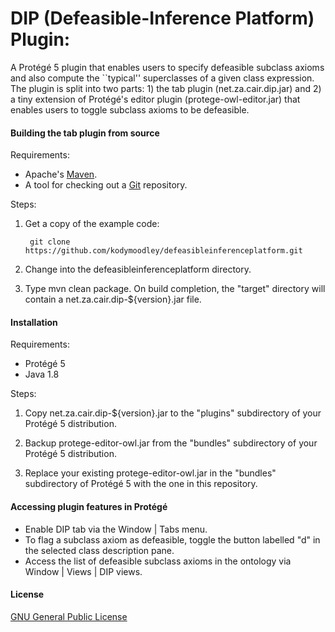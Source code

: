# DIP (Defeasible-Inference Platform) Plugin:

A Protégé 5 plugin that enables users to specify defeasible subclass axioms and also compute the ``typical'' superclasses of a given class expression. The plugin is split into two parts: 1) the tab plugin (net.za.cair.dip.jar) and 2) a tiny extension of Protégé's editor plugin (protege-owl-editor.jar) that enables users to toggle subclass axioms to be defeasible.

#### Building the tab plugin from source

Requirements:

+ Apache's [Maven](http://maven.apache.org/index.html).
+ A tool for checking out a [Git](http://git-scm.com/) repository.

Steps:

1. Get a copy of the example code:

        git clone https://github.com/kodymoodley/defeasibleinferenceplatform.git
    
2. Change into the defeasibleinferenceplatform directory.

3. Type mvn clean package.  On build completion, the "target" directory will contain a net.za.cair.dip-${version}.jar file.

#### Installation

Requirements:

+ Protégé 5
+ Java 1.8

Steps:

1. Copy net.za.cair.dip-${version}.jar to the "plugins" subdirectory of your Protégé 5 distribution.

2. Backup protege-editor-owl.jar from the "bundles" subdirectory of your Protégé 5 distribution.

3. Replace your existing protege-editor-owl.jar in the "bundles" subdirectory of Protégé 5 with the one in this repository.
 
#### Accessing plugin features in Protégé

+ Enable DIP tab via the Window | Tabs menu.
+ To flag a subclass axiom as defeasible, toggle the button labelled "d" in the selected class description pane.
+ Access the list of defeasible subclass axioms in the ontology via Window | Views | DIP views.

#### License

[GNU General Public License](https://www.gnu.org/licenses/gpl-3.0.en.html)
